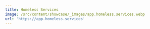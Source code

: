 ```yaml
---
title: Homeless Services
image: /src/content/showcase/_images/app.homeless.services.webp
url: 'https://app.homeless.services'
---
```


